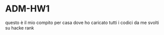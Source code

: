 # ADM-HW1

questo è il mio compito per casa dove ho caricato tutti i codici da me svolti su hacke rank 
